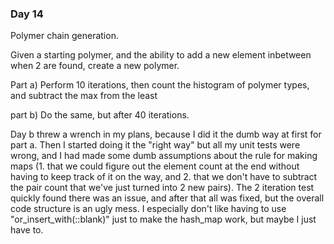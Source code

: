 ### Day 14

Polymer chain generation.

Given a starting polymer, and the ability to add a new element inbetween when 2 are found, create a new polymer.

Part a)
Perform 10 iterations, then count the histogram of polymer types, and subtract the max from the least

part b)
Do the same, but after 40 iterations.

Day b threw a wrench in my plans, because I did it the dumb way at first for part a. Then I started doing it the "right way" but all my unit tests were wrong, and
I had made some dumb assumptions about the rule for making maps (1. that we could figure out the element count at the end without having to keep track of it on
the way, and 2. that we don't have to subtract the pair count that we've just turned into 2 new pairs). The 2 iteration test quickly found there was an issue,
and after that all was fixed, but the overall code structure is an ugly mess. I especially don't like having to use "or_insert_with(::blank)" just to make the
hash_map work, but maybe I just have to.
